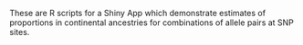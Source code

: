These are R scripts for a Shiny App which demonstrate estimates of proportions in continental ancestries for combinations of allele pairs at SNP sites.